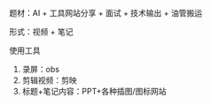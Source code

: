 

题材：AI + 工具网站分享 + 面试 + 技术输出 + 油管搬运



形式：视频 + 笔记



使用工具

1. 录屏：obs
2. 剪辑视频：剪映
3. 标题+笔记内容：PPT+各种插图/图标网站